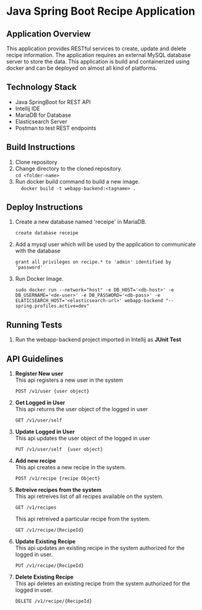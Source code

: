 
# Java Spring Boot Recipe Application
## Application Overview
This application provides RESTful services to create, update and delete recipe information. The application requires an external MySQL database server to store the data. This application is build and containerized using docker and can be deployed on almost all kind of platforms.


## Technology Stack
- Java SpringBoot for REST API
- Intellij IDE
- MariaDB for Database
- Elasticsearch Server
- Postman to test REST endpoints

## Build Instructions
1. Clone repository
2. Change directory to the cloned repository.<br>
   ``` cd <folder-name> ```
3. Run docker build command to build a new image.<br>
   ```  docker build -t webapp-backend:<tagname> .```   

## Deploy Instructions
1. Create a new database named 'receipe' in MariaDB.
   ```
   create database receipe
   ```
2. Add a mysql user which will be used by the application to communicate with the database 
   ```
   grant all privileges on recipe.* to 'admin' identified by 'password'
   ```
3. Run Docker Image.
   ```
   sudo docker run --network="host" -e DB_HOST='<db-host>' -e DB_USERNAME='<de-user>' -e DB_PASSWORD='<db-pass>' -e ELATICSEARCH_HOST='<elasticsearch-url>' webapp-backend "--spring.profiles.active=dev"
   ```

## Running Tests
1. Run the webapp-backend project imported in Intellij as **JUnit Test**

## API Guidelines
1. **Register New user**
   <br>This api registers a new user in the system <br>
   ```
   POST /v1/user {user object}
   ```

2. **Get Logged in User**
   <br>This api returns the user object of the logged in user <br>
   ```
   GET /v1/user/self 
   ```

3. **Update Logged in User**
   <br>This api updates the user object of the logged in user <br>
   ```
   PUT /v1/user/self  {user object}
   ```

4. **Add new recipe** <br>
   This api creates a new recipe in the system. <br>
   ```
   POST /v1/recipe {recipe Object}
   ```

5. **Retreive recipes from the system**
   <br>This api retreives list of all recipes available on the system.
   ```
   GET /v1/recipes
   ```
   This api retreived a particular recipe from the system.
   ```
   GET /v1/recipe/{RecipeId}
   ```

6. **Update Existing Recipe** <br>
   This api updates an existing recipe in the system authorized for the logged in user. <br>
   ```
   PUT /v1/recipe/{RecipeId}
   ```

7. **Delete Existing Recipe** <br>
   This api deletes an existing recipe from the system authorized for the logged in user. <br>
   ```
   DELETE /v1/recipe/{RecipeId}
   ```      